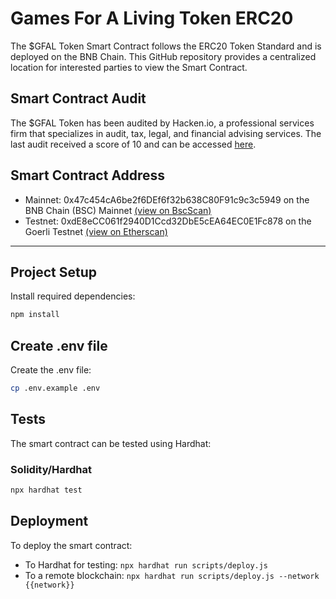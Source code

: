 # Games For A Living Token ERC20

The $GFAL Token Smart Contract follows the ERC20 Token Standard and is deployed on the BNB Chain. This GitHub repository provides a centralized location for interested parties to view the Smart Contract.

## Smart Contract Audit
The $GFAL Token has been audited by Hacken.io, a professional services firm that specializes in audit, tax, legal, and financial advising services.
The last audit received a score of 10 and can be accessed [here](https://drive.google.com/file/d/1fS69Cw1d2TUmquw-6PmWnIh4GdZflsz4/view?usp=share_link).

## Smart Contract Address

- Mainnet: 0x47c454cA6be2f6DEf6f32b638C80F91c9c3c5949 on the BNB Chain (BSC) Mainnet [(view on BscScan)](https://bscscan.com/address/0x47c454ca6be2f6def6f32b638c80f91c9c3c5949)
- Testnet: 0xdE8eCC061f2940D1Ccd32DbE5cEA64EC0E1Fc878 on the Goerli Testnet [(view on Etherscan)](https://goerli.etherscan.io/address/0xdE8eCC061f2940D1Ccd32DbE5cEA64EC0E1Fc878)

<hr/>

## Project Setup

Install required dependencies:

```bash
npm install
```

## Create .env file

Create the .env file:

```bash
cp .env.example .env
```

## Tests

The smart contract can be tested using Hardhat:

### Solidity/Hardhat
```bash
npx hardhat test
```

## Deployment

To deploy the smart contract:

- To Hardhat for testing: `npx hardhat run scripts/deploy.js`
- To a remote blockchain: `npx hardhat run scripts/deploy.js --network {{network}}`